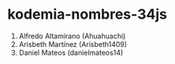 # kodemia-nombres-34js

1. Alfredo Altamirano (Ahuahuachi)
2. Arisbeth Martínez (Arisbeth1409)
3. Daniel Mateos (danielmateos14)
